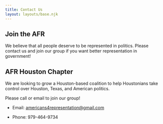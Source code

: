 ```yaml
---
title: Contact Us
layout: layouts/base.njk
---
```


## Join the AFR

We believe that all people deserve to be represented in politics. Please contact us and join our group if you want better representation in government!



## AFR Houston Chapter

We are looking to grow a Houston-based coalition to help Houstonians take control over Houston, Texas, and American politics. 


Please call or email to join our group! 

* Email: <americans4representation@gmail.com>

* Phone: 979-464-9734
